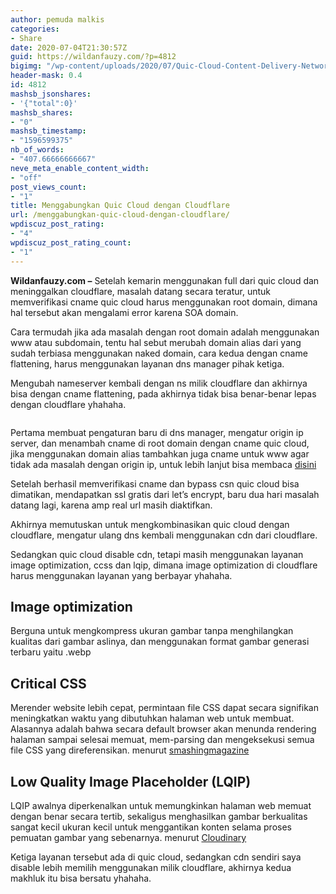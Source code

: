 ```yaml
---
author: pemuda malkis
categories:
- Share
date: 2020-07-04T21:30:57Z
guid: https://wildanfauzy.com/?p=4812
bigimg: "/wp-content/uploads/2020/07/Quic-Cloud-Content-Delivery-Network-Gratis.png"
header-mask: 0.4
id: 4812
mashsb_jsonshares:
- '{"total":0}'
mashsb_shares:
- "0"
mashsb_timestamp:
- "1596599375"
nb_of_words:
- "407.66666666667"
neve_meta_enable_content_width:
- "off"
post_views_count:
- "1"
title: Menggabungkan Quic Cloud dengan Cloudflare
url: /menggabungkan-quic-cloud-dengan-cloudflare/
wpdiscuz_post_rating:
- "4"
wpdiscuz_post_rating_count:
- "1"
---
```


**Wildanfauzy.com &#8211;** Setelah kemarin menggunakan full dari quic cloud dan meninggalkan cloudflare, masalah datang secara teratur, untuk memverifikasi cname quic cloud harus menggunakan root domain, dimana hal tersebut akan mengalami error karena SOA domain.

Cara termudah jika ada masalah dengan root domain adalah menggunakan www atau subdomain, tentu hal sebut merubah domain alias dari yang sudah terbiasa menggunakan naked domain, cara kedua dengan cname flattening, harus menggunakan layanan dns manager pihak ketiga.

Mengubah nameserver kembali dengan ns milik cloudflare dan akhirnya bisa dengan cname flattening, pada akhirnya tidak bisa benar-benar lepas dengan cloudflare yhahaha.<figure class="wp-block-image size-large">

<img src="https://i1.wp.com/wildanfauzy.com/wp-content/uploads/2020/09/cname-flattening-cloudflare.png?resize=768%2C175&#038;ssl=1" alt="" class="wp-image-7937" data-recalc-dims="1" /> </figure> 

Pertama membuat pengaturan baru di dns manager, mengatur origin ip server, dan menambah cname di root domain dengan cname quic cloud, jika menggunakan domain alias tambahkan juga cname untuk www agar tidak ada masalah dengan origin ip, untuk lebih lanjut bisa membaca <a rel="noreferrer noopener" href="https://docs.litespeedtech.com/products/lscdn/onboarding/#step3-configure-dns-records-and-verify" target="_blank">disini</a>

Setelah berhasil memverifikasi cname dan bypass csn quic cloud bisa dimatikan, mendapatkan ssl gratis dari let&#8217;s encrypt, baru dua hari masalah datang lagi, karena amp real url masih diaktifkan.

Akhirnya memutuskan untuk mengkombinasikan quic cloud dengan cloudflare, mengatur ulang dns kembali menggunakan cdn dari cloudflare.

Sedangkan quic cloud disable cdn, tetapi masih menggunakan layanan image optimization, ccss dan lqip, dimana image optimization di cloudflare harus menggunakan layanan yang berbayar yhahaha.

## Image optimization

Berguna untuk mengkompress ukuran gambar tanpa menghilangkan kualitas dari gambar aslinya, dan menggunakan format gambar generasi terbaru yaitu .webp

## Critical CSS

Merender website lebih cepat, permintaan file CSS dapat secara signifikan meningkatkan waktu yang dibutuhkan halaman web untuk membuat. Alasannya adalah bahwa secara default browser akan menunda rendering halaman sampai selesai memuat, mem-parsing dan mengeksekusi semua file CSS yang direferensikan. menurut <a rel="noreferrer noopener" href="https://www.smashingmagazine.com/2015/08/understanding-critical-css/" target="_blank">smashingmagazine</a>

## Low Quality Image Placeholder (LQIP)

LQIP awalnya diperkenalkan untuk memungkinkan halaman web memuat dengan benar secara tertib, sekaligus menghasilkan gambar berkualitas sangat kecil ukuran kecil untuk menggantikan konten selama proses pemuatan gambar yang sebenarnya. menurut <a rel="noreferrer noopener" href="https://cloudinary.com/blog/low_quality_image_placeholders_lqip_explained#:~:text=LQIP%20was%20originally%20introduced%20to,conjunction%20with%20JavaScript%20lazy%20loading." target="_blank">Cloudinary</a>

Ketiga layanan tersebut ada di quic cloud, sedangkan cdn sendiri saya disable lebih memilih menggunakan milik cloudflare, akhirnya kedua makhluk itu bisa bersatu yhahaha.
